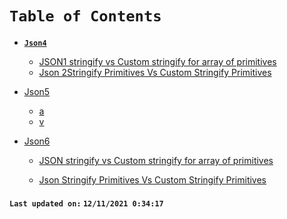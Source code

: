 # `Table of Contents`


-  **[`Json4`](/SUMMARY.md)**
    -   [JSON1 stringify vs Custom stringify for array of primitives](./docs/json-stringify-primitives-array-vs-custom-stringify-primitives-array.md#JSON)
    -   [Json 2Stringify Primitives Vs Custom Stringify Primitives](./docs/json-stringify-primitives-vs-custom-stringify-primitives.md)

-   [Json5]()
    -   [a](./docs/json-stringify-primitives-array-vs-custom-stringify-primitives-array.md#Object)
    -   [v](./docs/json-stringify-primitives-vs-custom-stringify-primitives.md)

-   [Json6]()

    -   [JSON stringify vs Custom stringify for array of primitives](./docs/json-stringify-primitives-array-vs-custom-stringify-primitives-array.md)

    -   [Json Stringify Primitives Vs Custom Stringify Primitives](./docs/json-stringify-primitives-vs-custom-stringify-primitives.md)


#### `Last updated on:` `12/11/2021 0:34:17`
